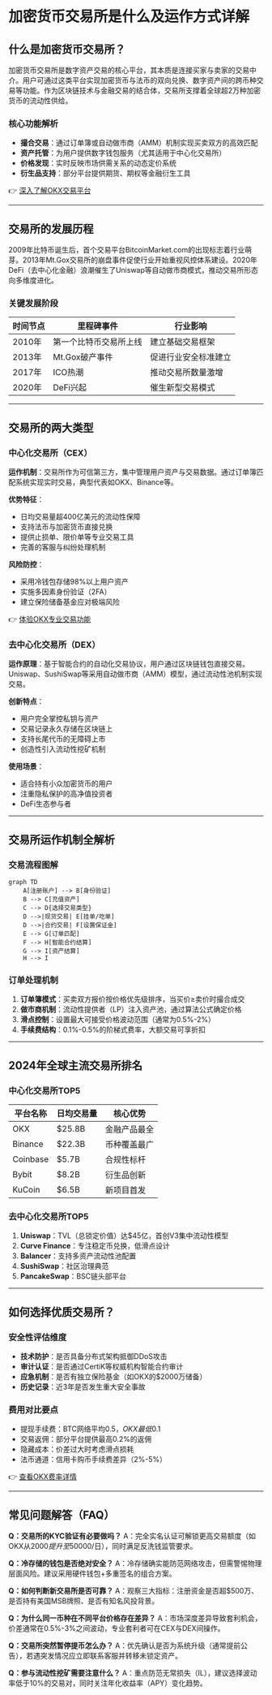 # 加密货币交易所是什么及运作方式详解

## 什么是加密货币交易所？

加密货币交易所是数字资产交易的核心平台，其本质是连接买家与卖家的交易中介。用户可通过这类平台实现加密货币与法币的双向兑换、数字资产间的跨币种交易等功能。作为区块链技术与金融交易的结合体，交易所支撑着全球超2万种加密货币的流动性供给。

### 核心功能解析
- **撮合交易**：通过订单簿或自动做市商（AMM）机制实现买卖双方的高效匹配
- **资产托管**：为用户提供数字钱包服务（尤其适用于中心化交易所）
- **价格发现**：实时反映市场供需关系的动态定价系统
- **衍生品支持**：部分平台提供期货、期权等金融衍生工具

👉 [深入了解OKX交易平台](https://bit.ly/okx_welcome)

---

## 交易所的发展历程

2009年比特币诞生后，首个交易平台BitcoinMarket.com的出现标志着行业萌芽。2013年Mt.Gox交易所的崩盘事件促使行业开始重视风控体系建设。2020年DeFi（去中心化金融）浪潮催生了Uniswap等自动做市商模式，推动交易所形态向多维度进化。

### 关键发展阶段
| 时间节点 | 里程碑事件 | 行业影响 |
|---------|-----------|---------|
| 2010年 | 第一个比特币交易所上线 | 建立基础交易框架 |
| 2013年 | Mt.Gox破产事件 | 促进行业安全标准建立 |
| 2017年 | ICO热潮 | 推动交易所数量激增 |
| 2020年 | DeFi兴起 | 催生新型交易模式 |

---

## 交易所的两大类型

### 中心化交易所（CEX）

**运作机制**：交易所作为可信第三方，集中管理用户资产与交易数据。通过订单簿匹配系统实现实时交易，典型代表如OKX、Binance等。

**优势特征**：
- 日均交易量超400亿美元的流动性保障
- 支持法币与加密货币直接兑换
- 提供止损单、限价单等专业交易工具
- 完善的客服与纠纷处理机制

**风险防控**：
- 采用冷钱包存储98%以上用户资产
- 实施多因素身份验证（2FA）
- 建立保险储备基金应对极端风险

👉 [体验OKX专业交易功能](https://bit.ly/okx_welcome)

### 去中心化交易所（DEX）

**运作原理**：基于智能合约的自动化交易协议，用户通过区块链钱包直接交易。Uniswap、SushiSwap等采用自动做市商（AMM）模型，通过流动性池机制实现交易。

**创新特点**：
- 用户完全掌控私钥与资产
- 交易记录永久存储在区块链上
- 支持长尾代币的无障碍上市
- 创造性引入流动性挖矿机制

**使用场景**：
- 适合持有小众加密货币的用户
- 注重隐私保护的高净值投资者
- DeFi生态参与者

---

## 交易所运作机制全解析

### 交易流程图解
```mermaid
graph TD
    A[注册账户] --> B[身份验证]
    B --> C[充值资产]
    C --> D{选择交易类型}
    D -->|现货交易| E[挂单/吃单]
    D -->|合约交易| F[设置保证金]
    E --> G[订单匹配]
    F --> H[智能合约结算]
    G --> I[资产结算]
    H --> I
```

### 订单处理机制
1. **订单簿模式**：买卖双方报价按价格优先级排序，当买价≥卖价时撮合成交
2. **做市商机制**：流动性提供者（LP）注入资产池，通过算法公式确定价格
3. **滑点控制**：设置最大可接受价格波动范围（通常为0.5%-2%）
4. **手续费结构**：0.1%-0.5%的阶梯式费率，大额交易可享折扣

---

## 2024年全球主流交易所排名

### 中心化交易所TOP5
| 平台名称 | 日均交易量 | 核心优势 |
|---------|------------|---------|
| OKX | $25.8B | 金融产品最全 |
| Binance | $22.3B | 币种覆盖最广 |
| Coinbase | $5.7B | 合规性标杆 |
| Bybit | $8.2B | 衍生品创新 |
| KuCoin | $6.5B | 新项目首发 |

### 去中心化交易所TOP5
1. **Uniswap**：TVL（总锁定价值）达$45亿，首创V3集中流动性模型
2. **Curve Finance**：专注稳定币兑换，低滑点设计
3. **Balancer**：支持多资产流动性池配置
4. **SushiSwap**：社区治理典范
5. **PancakeSwap**：BSC链头部平台

---

## 如何选择优质交易所？

### 安全性评估维度
- **技术防护**：是否具备分布式架构抵御DDoS攻击
- **审计认证**：是否通过CertiK等权威机构智能合约审计
- **应急机制**：是否有独立保险基金（如OKX的$2000万储备）
- **历史记录**：近3年是否发生重大安全事故

### 费用对比要点
- 提现手续费：BTC网络平均$0.5，OKX最低$0.1
- 交易返佣：部分平台提供最高0.2%的返佣
- 隐藏成本：价差过大时考虑滑点损耗
- 法币通道：信用卡购币手续费差异（2%-5%）

👉 [查看OKX费率详情](https://bit.ly/okx_welcome)

---

## 常见问题解答（FAQ）

**Q：交易所的KYC验证有必要做吗？**
A：完全实名认证可解锁更高交易额度（如OKX从$2000提升至$50000/日），同时满足反洗钱监管要求。

**Q：冷存储的钱包是否绝对安全？**
A：冷存储确实能防范网络攻击，但需警惕物理层面风险。建议采用硬件钱包+多重签名的组合方案。

**Q：如何判断新交易所是否可靠？**
A：观察三大指标：注册资金是否超$500万、是否持有美国MSB牌照、是否有知名风投背景。

**Q：为什么同一币种在不同平台价格存在差异？**
A：市场深度差异导致套利机会，价差通常在0.5%-3%之间波动，专业套利者可在CEX与DEX间操作。

**Q：交易所突然暂停提币怎么办？**
A：优先确认是否为系统升级（通常提前公告），若遇突发情况应立即联系客服并转移未锁定资产。

**Q：参与流动性挖矿需要注意什么？**
A：重点防范无常损失（IL），建议选择波动率低于10%的交易对，同时关注年化收益率（APY）变化趋势。